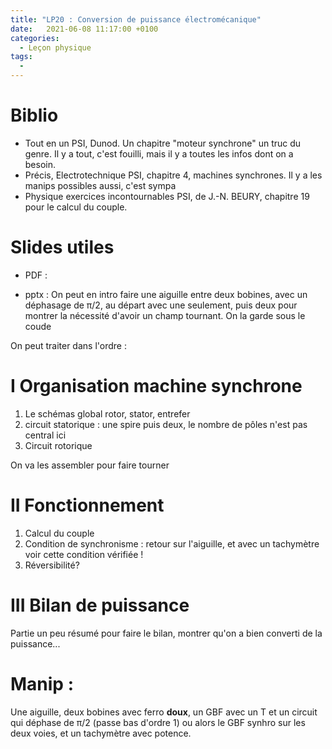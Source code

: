 ```yaml
---
title: "LP20 : Conversion de puissance électromécanique"
date:   2021-06-08 11:17:00 +0100
categories:
  - Leçon physique
tags:
  - 
---
```


# Biblio
- Tout en un PSI, Dunod. Un chapitre "moteur synchrone" un truc du genre. Il y a tout, c'est fouilli, mais il y a toutes les infos dont on a besoin.
- Précis, Electrotechnique PSI, chapitre 4, machines synchrones. Il y a les manips possibles aussi, c'est sympa
- Physique exercices incontournables PSI, de J.-N. BEURY, chapitre 19 pour le calcul du couple.

# Slides utiles
- PDF : 

- pptx : 
On peut en intro faire une aiguille entre deux bobines, avec un déphasage de &pi;/2, au départ avec une seulement, puis deux pour montrer la nécessité d'avoir un champ tournant. On la garde sous le coude

On peut traiter dans l'ordre : 
# I Organisation machine synchrone
1) Le schémas global rotor, stator, entrefer
2) circuit statorique : une spire puis deux, le nombre de pôles n'est pas central ici
3) Circuit rotorique

On va les assembler pour faire tourner
# II Fonctionnement
1) Calcul du couple
2) Condition de synchronisme : retour sur l'aiguille, et avec un tachymètre voir cette condition vérifiée !
3) Réversibilité?
# III Bilan de puissance
Partie un peu résumé pour faire le bilan, montrer qu'on a bien converti de la puissance...

# Manip : 

Une aiguille, deux bobines avec ferro **doux**, un GBF avec un T et un circuit qui déphase de &pi;/2 (passe bas d'ordre 1) ou alors le GBF synhro sur les deux voies, et un tachymètre avec potence.
